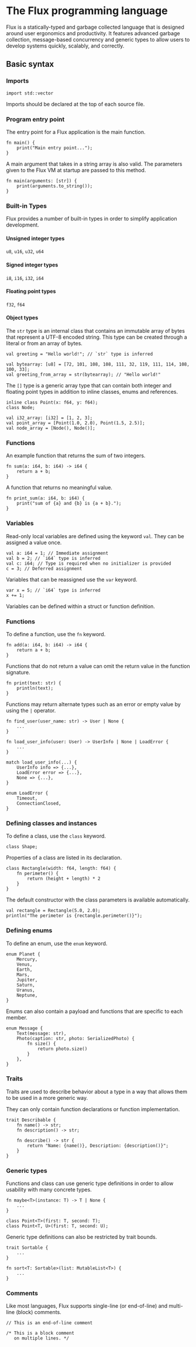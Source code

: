 # The Flux programming language

Flux is a statically-typed and garbage collected language that is designed around user ergonomics and productivity.
It features advanced garbage collection, message-based concurrency and generic types to allow users to develop systems
quickly, scalably, and correctly.

## Basic syntax

### Imports

```ignorelang
import std::vector
```
Imports should be declared at the top of each source file. 

### Program entry point
The entry point for a Flux application is the main function.

```ignorelang
fn main() {
    print("Main entry point...");
}
```

A main argument that takes in a string array is also valid. The parameters given to the Flux VM at startup are passed to this method.
```ignorelang
fn main(arguments: [str]) {
    print(arguments.to_string());
}
```

### Built-in Types

Flux provides a number of built-in types in order to simplify application development.


#### Unsigned integer types
`u8`, `u16`, `u32`, `u64`

#### Signed integer types
`i8`, `i16`, `i32`, `i64`

#### Floating point types
`f32`, `f64`

#### Object types
The `str` type is an internal class that contains an immutable array of bytes that represent a UTF-8 encoded string.
This type can be created through a literal or from an array of bytes.

```ignorelang
val greeting = "Hello world!"; // `str` type is inferred

val bytearray: [u8] = [72, 101, 108, 108, 111, 32, 119, 111, 114, 108, 100, 33];
val greeting_from_array = str(bytearray); // "Hello world!"
```

The `[]` type is a generic array type that can contain both integer and floating point types
in addition to inline classes, enums and references.

```ignorelang
inline class Point(x: f64, y: f64);
class Node;

val i32_array: [i32] = [1, 2, 3];
val point_array = [Point(1.0, 2.0), Point(1.5, 2.5)];
val node_array = [Node(), Node()];
```

### Functions
An example function that returns the sum of two integers.

```ignorelang
fn sum(a: i64, b: i64) -> i64 {
    return a + b;
}
```

A function that returns no meaningful value.
```ignorelang
fn print_sum(a: i64, b: i64) {
    print("sum of {a} and {b} is {a + b}.");
}
```

### Variables
Read-only local variables are defined using the keyword `val`. They can be assigned a value once.

```ignorelang
val a: i64 = 1; // Immediate assignment
val b = 2; // `i64` type is inferred
val c: i64; // Type is required when no initializer is provided
c = 3; // Deferred assignment
```

Variables that can be reassigned use the `var` keyword.

```ignorelang
var x = 5; // `i64` type is inferred
x += 1;
```

Variables can be defined within a struct or function definition.

### Functions

To define a  function, use the `fn` keyword.

```ignorelang
fn add(a: i64, b: i64) -> i64 {
    return a + b;
} 
```

Functions that do not return a value can omit the return value in the 
function signature.

```ignorelang
fn print(text: str) {
    println(text);
}
```

Functions may return alternate types such as an error or empty value by using the `|` operator.

```ignorelang
fn find_user(user_name: str) -> User | None {
    ...
}

fn load_user_info(user: User) -> UserInfo | None | LoadError {
    ...
}

match load_user_info(...) {
    UserInfo info => {...},
    LoadError error => {...},
    None => {...},
}

enum LoadError {
    Timeout,
    ConnectionClosed,
}
```

### Defining classes and instances

To define a class, use the `class` keyword.

```ignorelang
class Shape;
```

Properties of a class are listed in its declaration.

```ignorelang
class Rectangle(width: f64, length: f64) {
    fn perimeter() {
        return (height + length) * 2
    }
}
```

The default constructor with the class parameters is available automatically.

```ignorelang
val rectangle = Rectangle(5.0, 2.0);
println("The perimeter is {rectangle.perimeter()}");
```

### Defining enums

To define an enum, use the `enum` keyword.

```ignorelang
enum Planet {
    Mercury,
    Venus,
    Earth,
    Mars,
    Jupiter,
    Saturn,
    Uranus,
    Neptune,
}
```

Enums can also contain a payload and functions that are specific to each member.

```ignorelang
enum Message {
    Text(message: str),
    Photo(caption: str, photo: SerializedPhoto) {
        fn size() {
            return photo.size()
        }
    },
}
```

### Traits

Traits are used to describe behavior about a type in a way that allows
them to be used in a more generic way.

They can only contain function declarations or function implementation.

```ignorelang
trait Describable {
    fn name() -> str;
    fn description() -> str;

    fn describe() -> str {
        return "Name: {name()}, Description: {description()}";
    }
}
```

### Generic types

Functions and class can use generic type definitions in order to allow usability with
many concrete types. 

```ignorelang
fn maybe<T>(instance: T) -> T | None {
    ...
}

class Point<T>(first: T, second: T);
class Point<T, U>(first: T, second: U);
```

Generic type definitions can also be restricted by trait bounds.

```ignorelang
trait Sortable {
    ...
}

fn sort<T: Sortable>(list: MutableList<T>) {
    ...
}
```

### Comments
Like most languages, Flux supports single-line (or end-of-line) and multi-line (block) comments.

```ignorelang
// This is an end-of-line comment

/* This is a block comment
   on multiple lines. */
```